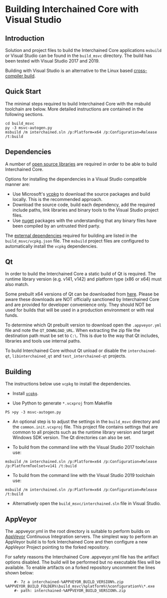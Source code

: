 Building Interchained Core with Visual Studio
========================================

Introduction
---------------------
Solution and project files to build the Interchained Core applications `msbuild` or Visual Studio can be found in the `build_msvc` directory. The build has been tested with Visual Studio 2017 and 2019.

Building with Visual Studio is an alternative to the Linux based [cross-compiler build](https://github.com/interchained/interchained/blob/master/doc/build-windows.md).

Quick Start
---------------------
The minimal steps required to build Interchained Core with the msbuild toolchain are below. More detailed instructions are contained in the following sections.

```
cd build_msvc
py -3 msvc-autogen.py
msbuild /m interchained.sln /p:Platform=x64 /p:Configuration=Release /t:build
```

Dependencies
---------------------
A number of [open source libraries](https://github.com/interchained/interchained/blob/master/doc/dependencies.md) are required in order to be able to build Interchained Core.

Options for installing the dependencies in a Visual Studio compatible manner are:

- Use Microsoft's [vcpkg](https://docs.microsoft.com/en-us/cpp/vcpkg) to download the source packages and build locally. This is the recommended approach.
- Download the source code, build each dependency, add the required include paths, link libraries and binary tools to the Visual Studio project files.
- Use [nuget](https://www.nuget.org/) packages with the understanding that any binary files have been compiled by an untrusted third party.

The [external dependencies](https://github.com/interchained/interchained/blob/master/doc/dependencies.md) required for building are listed in the `build_msvc/vcpkg.json` file. The `msbuild` project files are configured to automatically install the `vcpkg` dependencies.

Qt
---------------------
In order to build the Interchained Core a static build of Qt is required. The runtime library version (e.g. v141, v142) and platform type (x86 or x64) must also match.

Some prebuilt x64 versions of Qt can be downloaded from [here](https://github.com/sipsorcery/qt_win_binary/releases). Please be aware these downloads are NOT officially sanctioned by Interchained Core and are provided for developer convenience only. They should NOT be used for builds that will be used in a production environment or with real funds.

To determine which Qt prebuilt version to download open the `.appveyor.yml` file and note the `QT_DOWNLOAD_URL`. When extracting the zip file the destination path must be set to `C:\`. This is due to the way that Qt includes, libraries and tools use internal paths.

To build Interchained Core without Qt unload or disable the `interchained-qt`, `libinterchained_qt` and `test_interchained-qt` projects.

Building
---------------------
The instructions below use `vcpkg` to install the dependencies.

- Install [`vcpkg`](https://github.com/Microsoft/vcpkg).

- Use Python to generate `*.vcxproj` from Makefile

```
PS >py -3 msvc-autogen.py
```

- An optional step is to adjust the settings in the `build_msvc` directory and the `common.init.vcxproj` file. This project file contains settings that are common to all projects such as the runtime library version and target Windows SDK version. The Qt directories can also be set.

- To build from the command line with the Visual Studio 2017 toolchain use:

```
msbuild /m interchained.sln /p:Platform=x64 /p:Configuration=Release /p:PlatformToolset=v141 /t:build
```

- To build from the command line with the Visual Studio 2019 toolchain use:

```
msbuild /m interchained.sln /p:Platform=x64 /p:Configuration=Release /t:build
```

- Alternatively open the `build_msvc/interchained.sln` file in Visual Studio.

AppVeyor
---------------------
The .appveyor.yml in the root directory is suitable to perform builds on [AppVeyor](https://www.appveyor.com/) Continuous Integration servers. The simplest way to perform an AppVeyor build is to fork Interchained Core and then configure a new AppVeyor Project pointing to the forked repository.

For safety reasons the Interchained Core .appveyor.yml file has the artifact options disabled. The build will be performed but no executable files will be available. To enable artifacts on a forked repository uncomment the lines shown below:

```
    #- 7z a interchained-%APPVEYOR_BUILD_VERSION%.zip %APPVEYOR_BUILD_FOLDER%\build_msvc\%platform%\%configuration%\*.exe
    #- path: interchained-%APPVEYOR_BUILD_VERSION%.zip
```
